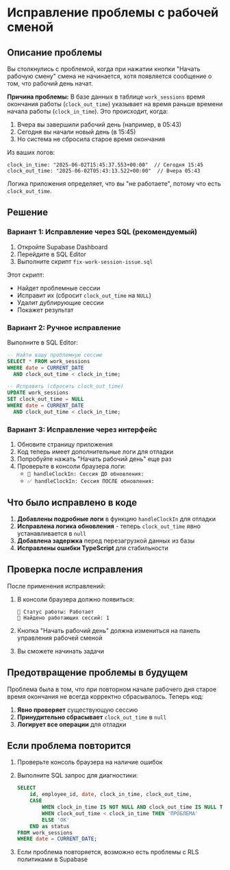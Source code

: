 # Исправление проблемы с рабочей сменой

## Описание проблемы

Вы столкнулись с проблемой, когда при нажатии кнопки "Начать рабочую смену" смена не начинается, хотя появляется сообщение о том, что рабочий день начат.

**Причина проблемы:**
В базе данных в таблице `work_sessions` время окончания работы (`clock_out_time`) указывает на время раньше времени начала работы (`clock_in_time`). Это происходит, когда:
1. Вчера вы завершили рабочий день (например, в 05:43)
2. Сегодня вы начали новый день (в 15:45)
3. Но система не сбросила старое время окончания

Из ваших логов:
```
clock_in_time: "2025-06-02T15:45:37.553+00:00"  // Сегодня 15:45
clock_out_time: "2025-06-02T05:43:13.522+00:00"  // Вчера 05:43
```

Логика приложения определяет, что вы "не работаете", потому что есть `clock_out_time`.

## Решение

### Вариант 1: Исправление через SQL (рекомендуемый)

1. Откройте Supabase Dashboard
2. Перейдите в SQL Editor
3. Выполните скрипт `fix-work-session-issue.sql`

Этот скрипт:
- Найдет проблемные сессии
- Исправит их (сбросит `clock_out_time` на `NULL`)
- Удалит дублирующие сессии
- Покажет результат

### Вариант 2: Ручное исправление

Выполните в SQL Editor:

```sql
-- Найти вашу проблемную сессию
SELECT * FROM work_sessions 
WHERE date = CURRENT_DATE 
  AND clock_out_time < clock_in_time;

-- Исправить (сбросить clock_out_time)
UPDATE work_sessions 
SET clock_out_time = NULL 
WHERE date = CURRENT_DATE 
  AND clock_out_time < clock_in_time;
```

### Вариант 3: Исправление через интерфейс

1. Обновите страницу приложения
2. Код теперь имеет дополнительные логи для отладки
3. Попробуйте нажать "Начать рабочий день" еще раз
4. Проверьте в консоли браузера логи:
   - `📝 handleClockIn: Сессия ДО обновления:`
   - `✅ handleClockIn: Сессия ПОСЛЕ обновления:`

## Что было исправлено в коде

1. **Добавлены подробные логи** в функцию `handleClockIn` для отладки
2. **Исправлена логика обновления** - теперь `clock_out_time` явно устанавливается в `null`
3. **Добавлена задержка** перед перезагрузкой данных из базы
4. **Исправлены ошибки TypeScript** для стабильности

## Проверка после исправления

После применения исправлений:

1. В консоли браузера должно появиться:
   ```
   🎯 Статус работы: Работает
   💼 Найдено работающих сессий: 1
   ```

2. Кнопка "Начать рабочий день" должна измениться на панель управления рабочей сменой

3. Вы сможете начинать задачи

## Предотвращение проблемы в будущем

Проблема была в том, что при повторном начале рабочего дня старое время окончания не всегда корректно сбрасывалось. Теперь код:

1. **Явно проверяет** существующую сессию
2. **Принудительно сбрасывает** `clock_out_time` в `null`
3. **Логирует все операции** для отладки

## Если проблема повторится

1. Проверьте консоль браузера на наличие ошибок
2. Выполните SQL запрос для диагностики:
   ```sql
   SELECT 
       id, employee_id, date, clock_in_time, clock_out_time,
       CASE 
           WHEN clock_in_time IS NOT NULL AND clock_out_time IS NULL THEN 'В работе'
           WHEN clock_out_time < clock_in_time THEN 'ПРОБЛЕМА'
           ELSE 'ОК'
       END as status
   FROM work_sessions 
   WHERE date = CURRENT_DATE;
   ```

3. Если проблема повторяется, возможно есть проблемы с RLS политиками в Supabase 
